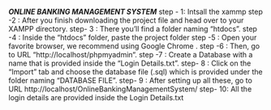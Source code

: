 ***ONLINE BANKING MANAGEMENT SYSTEM***
step - 1: Intsall the xammp 
step -2 : After you finish downloading the project file and head over to your XAMPP directory. 
step- 3 : There you’ll find a folder naming “htdocs”. 
step -4 : Inside the “htdocs” folder, paste the project folder 
step -5 : Open your favorite browser, we recommend using Google Chrome . 
step -6 : Then, go to URL “http://localhost/phpmyadmin“. 
step -7 : Create a Database with a name that is provided inside the “Login Details.txt”.
step- 8 : Click on the “Import” tab and choose the database file (.sql) which is provided under the folder naming “DATABASE FILE”. 
step- 9 : After setting up all these, go to URL http://localhost/OnlineBankingManagementSystem/ 
step- 10: All the login details are provided inside the Login Details.txt
